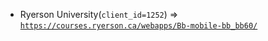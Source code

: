  - Ryerson University(`client_id=1252`) => [`https://courses.ryerson.ca/webapps/Bb-mobile-bb_bb60/`](https://courses.ryerson.ca/webapps/Bb-mobile-bb_bb60/)
